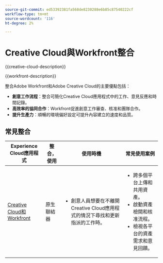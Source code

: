 ```yaml
---
source-git-commit: ed53392381fa568de8230288e6b85c87540222cf
workflow-type: tm+mt
source-wordcount: '116'
ht-degree: 2%

---
```



# Creative Cloud與Workfront整合

{{creative-cloud-description}}

{{workfront-description}}

整合Adobe Workfront和Adobe Creative Cloud的主要優點包括：

+ **創意工作流程**：整合可簡化Creative Cloud應用程式中的工作、意見反應和時間記錄。
+ **高效率的協同合作**：Workfront促進創意工作審查、核准和團隊合作。
+ **提升生產力**：順暢的環境偏好設定可提升內容建立的速度和品質。

## 常見整合

<table>
    <thead>
        <tr>
            <th>Experience Cloud應用程式</th>
            <th>整合，使用</th>
            <th>使用時機</th>
            <th>常見使用案例</th>
        </tr>
    </thead>
    <tbody>
        <tr>
            <td><a href="https://experienceleague.adobe.com/docs/workfront-learn/tutorials-workfront/integrations/adobe-creative-cloud/use-adobe-workfront-extensions-for-creative-cloud.html" target="_blank" rel="noreferrer">Creative Cloud和Workfront</a></td>
            <td>原生聯結器</td>
            <td>
                <ul>
                    <li>創意人員想要在不離開Creative Cloud應用程式的情況下尋找和更新指派的工作時。</li>
                </ul>
            </td>
            <td>
              <ul>
                <li>跨多個平台上傳和共用資產。</li>
                <li>啟動資產檢閱和核准流程。</li>
                <li>檢視各平台的資產需求和意見回饋。</li>  
              </ul>
            </td>
        </tr>       
    </tbody>          
</table>
